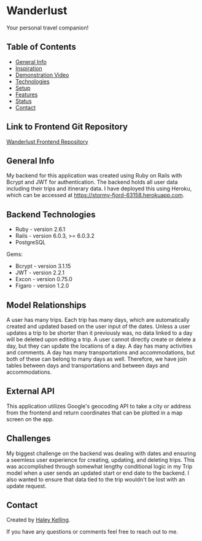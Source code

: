 # Wanderlust
Your personal travel companion!

## Table of Contents
* [General Info](#general-info)
* [Inspiration](#inspiration)
* [Demonstration Video](#demonstration-video)
* [Technologies](#technologies)
* [Setup](#setup)
* [Features](#features)
* [Status](#status)
* [Contact](#contact)

## Link to Frontend Git Repository
[Wanderlust Frontend Repository](https://github.com/haleykelling/Travel_Planner_Frontend)

## General Info
My backend for this application was created using Ruby on Rails with Bcrypt and JWT for authentication. The backend holds all user data including their trips and itinerary data. I have deployed this using Heroku, which can be accessed at https://stormy-fjord-63158.herokuapp.com.

## Backend Technologies 
* Ruby - version 2.6.1
* Rails - version 6.0.3, >= 6.0.3.2
* PostgreSQL

Gems:
* Bcrypt - version 3.1.15
* JWT - version 2.2.1
* Excon - version 0.75.0
* Figaro - version 1.2.0

## Model Relationships
A user has many trips. Each trip has many days, which are automatically created and updated based on the user input of the dates. Unless a user updates a trip to be shorter than it previously was, no data linked to a day will be deleted upon editing a trip. A user cannot directly create or delete a day, but they can update the locations of a day. A day has many activities and comments. A day has many transportations and accommodations, but both of these can belong to many days as well. Therefore, we have join tables between days and transportations and between days and accommodations. 

## External API
This application utilizes Google's geocoding API to take a city or address from the frontend and return coordinates that can be plotted in a map screen on the app. 

## Challenges
My biggest challenge on the backend was dealing with dates and ensuring a seemless user experience for creating, updating, and deleting trips. This was accomplished through somewhat lengthy conditional logic in my Trip model when a user sends an updated start or end date to the backend. I also wanted to ensure that data tied to the trip wouldn't be lost with an update request. 

## Contact
Created by [Haley Kelling](https://www.linkedin.com/in/haley-kelling/).

If you have any questions or comments feel free to reach out to me.